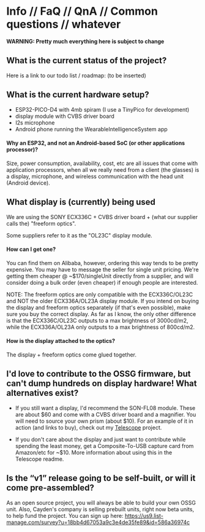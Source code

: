 # Info // FaQ // QnA // Common questions // whatever

**WARNING: Pretty much everything here is subject to change**

## What is the current status of the project?

Here is a link to our todo list / roadmap: (to be inserted)

## What is the current hardware setup?

* ESP32-PICO-D4 with 4mb spiram (I use a TinyPico for development)
* display module with CVBS driver board
* I2s microphone
* Android phone running the WearableIntelligenceSystem app

#### Why an ESP32, and not an Android-based SoC (or other applications processor)?

Size, power consumption, availability, cost, etc are all issues that come with application processors, when all we really need from a client (the glasses) is a display, microphone, and wireless communication with the head unit (Android device).

## What display is (currently) being used

We are using the SONY ECX336C + CVBS driver board + (what our supplier calls the) "freeform optics". 

Some suppliers refer to it as the "OL23C" display module.

#### How can I get one?

You can find them on Alibaba, however, ordering this way tends to be pretty expensive. You may have to message the seller for single unit pricing. We're getting them cheaper @ ~$170/singleUnit directly from a supplier, and will consider doing a bulk order (even cheaper) if enough people are interested. 

NOTE: The freeform optics are only compatible with the ECX336C/OL23C and NOT the older ECX336A/OL23A display module. If you intend on buying the display and freeform optics separately (if that's even possible), make sure you buy the correct display. As far as I know, the only other difference is that the ECX336C/OL23C outputs to a max brightness of 3000cd/m2, while the ECX336A/OL23A only outputs to a max brightness of 800cd/m2.

#### How is the display attached to the optics?

The display + freeform optics come glued together.

## I'd love to contribute to the OSSG firmware, but can't dump hundreds on display hardware! What alternatives exist?

* If you still want a display, I'd recommend the SON-FL08 module. These are about $60 and come with a CVBS driver board and a magnifier. You will need to source your own prism (about $10). For an example of it in action (and links to buy), check out my [Telescope](https://github.com/alex1115alex/wearables-telescope) project.

* If you don't care about the display and just want to contribute while spending the least money, get a Composite-To-USB capture card from Amazon/etc for ~$10. More information about using this in the Telescope readme. 

## Is the “v1” release going to be self-built, or will it come pre-assembled?

As an open source project, you will always be able to build your own OSSG unit. Also, Cayden's company is selling prebuilt units, right now beta units, to help fund the project. You can sign up here: https://us9.list-manage.com/survey?u=18bb4d67053a9c3e4de35fe89&id=586a36974c
